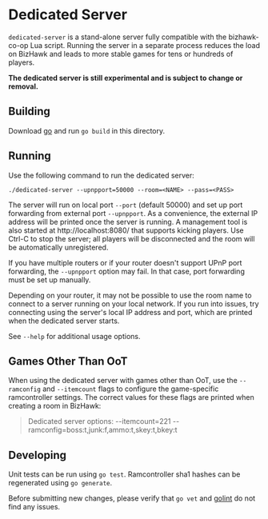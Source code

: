 # Dedicated Server

`dedicated-server` is a stand-alone server fully compatible with the
bizhawk-co-op Lua script. Running the server in a separate process reduces the
load on BizHawk and leads to more stable games for tens or hundreds of players.

**The dedicated server is still experimental and is subject to change or
removal.**

## Building

Download [go](https://golang.org/dl/) and run `go build` in this directory.

## Running

Use the following command to run the dedicated server:

```
./dedicated-server --upnpport=50000 --room=<NAME> --pass=<PASS>
```

The server will run on local port `--port` (default 50000) and set up port
forwarding from external port `--upnpport`. As a convenience, the external IP
address will be printed once the server is running. A management tool is also
started at http://localhost:8080/ that supports kicking players. Use Ctrl-C to
stop the server; all players will be disconnected and the room will be
automatically unregistered.

If you have multiple routers or if your router doesn't support UPnP port
forwarding, the `--upnpport` option may fail. In that case, port forwarding
must be set up manually.

Depending on your router, it may not be possible to use the room name to connect 
to a server running on your local network. If you run into issues, try
connecting using the server's local IP address and port, which are printed when
the dedicated server starts.

See `--help` for additional usage options.

## Games Other Than OoT

When using the dedicated server with games other than OoT, use the `--ramconfig`
and `--itemcount` flags to configure the game-specific ramcontroller settings.
The correct values for these flags are printed when creating a room in BizHawk:

> Dedicated server options: --itemcount=221 --ramconfig=boss:t,junk:f,ammo:t,skey:t,bkey:t

## Developing

Unit tests can be run using `go test`. Ramcontroller sha1 hashes can be
regenerated using `go generate`.

Before submitting new changes, please verify that `go vet` and
[golint](https://github.com/golang/lint) do not find any issues.
